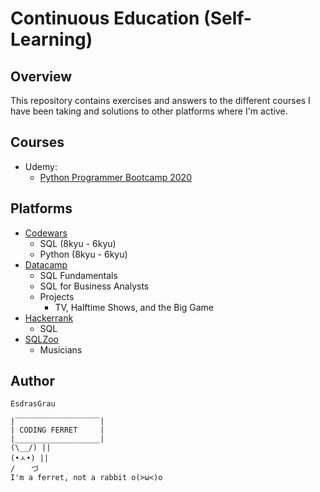# Continuous Education (Self-Learning)

## Overview

This repository contains exercises and answers to the different courses I have been taking and solutions to other platforms where I'm active.



## Courses

- Udemy:
  - [Python Programmer Bootcamp 2020](https://www.udemy.com/course/the-complete-python-programmer-bootcamp/)



## Platforms

- [Codewars](https://www.codewars.com/users/EsdrasGrau)
  - SQL (8kyu - 6kyu)
  - Python (8kyu - 6kyu)
- [Datacamp](https://www.datacamp.com/)
  - SQL Fundamentals
  - SQL for Business Analysts
  - Projects
    - TV, Halftime Shows, and the Big Game
- [Hackerrank](https://www.hackerrank.com/)
  - SQL
- [SQLZoo](https://sqlzoo.net/)
  - Musicians

## Author

`EsdrasGrau`

```
|‾‾‾‾‾‾‾‾‾‾‾‾‾‾‾‾‾‾‾|
| CODING FERRET     |
|___________________|
(\__/) ||
(•ㅅ•) ||
/ 　 づ
I'm a ferret, not a rabbit o(>ω<)o
```
